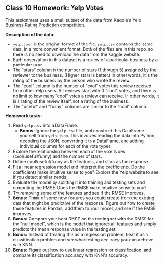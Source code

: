 ## Class 10 Homework: Yelp Votes

This assignment uses a small subset of the data from Kaggle's [Yelp Business Rating Prediction](https://www.kaggle.com/c/yelp-recsys-2013) competition.

**Description of the data:**

* `yelp.json` is the original format of the file. `yelp.csv` contains the same data, in a more convenient format. Both of the files are in this repo, so there is no need to download the data from the Kaggle website.
* Each observation in this dataset is a review of a particular business by a particular user.
* The "stars" column is the number of stars (1 through 5) assigned by the reviewer to the business. (Higher stars is better.) In other words, it is the rating of the business by the person who wrote the review.
* The "cool" column is the number of "cool" votes this review received from other Yelp users. All reviews start with 0 "cool" votes, and there is no limit to how many "cool" votes a review can receive. In other words, it is a rating of the review itself, not a rating of the business.
* The "useful" and "funny" columns are similar to the "cool" column.

**Homework tasks:**

1. Read `yelp.csv` into a DataFrame.
    * **Bonus:** Ignore the `yelp.csv` file, and construct this DataFrame yourself from `yelp.json`. This involves reading the data into Python, decoding the JSON, converting it to a DataFrame, and adding individual columns for each of the vote types.
2. Explore the relationship between each of the vote types (cool/useful/funny) and the number of stars.
3. Define cool/useful/funny as the features, and stars as the response.
4. Fit a linear regression model and interpret the coefficients. Do the coefficients make intuitive sense to you? Explore the Yelp website to see if you detect similar trends.
5. Evaluate the model by splitting it into training and testing sets and computing the RMSE. Does the RMSE make intuitive sense to you?
6. Try removing some of the features and see if the RMSE improves.
7. **Bonus:** Think of some new features you could create from the existing data that might be predictive of the response. Figure out how to create those features in Pandas, add them to your model, and see if the RMSE improves.
8. **Bonus:** Compare your best RMSE on the testing set with the RMSE for the "null model", which is the model that ignores all features and simply predicts the mean response value in the testing set.
9. **Bonus:** Instead of treating this as a regression problem, treat it as a classification problem and see what testing accuracy you can achieve with KNN.
10. **Bonus:** Figure out how to use linear regression for classification, and compare its classification accuracy with KNN's accuracy.
